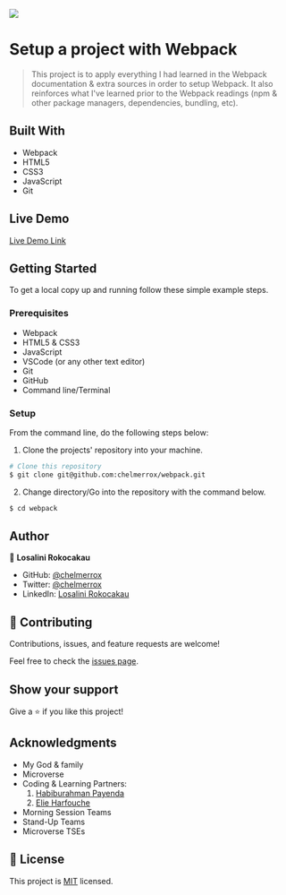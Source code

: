![](https://img.shields.io/badge/Microverse-blueviolet)

# Setup a project with Webpack

> This project is to apply everything I had learned in the Webpack documentation & extra sources in order to setup Webpack. It also reinforces what I've learned prior to the Webpack readings (npm & other package managers, dependencies, bundling, etc).

## Built With

- Webpack
- HTML5
- CSS3
- JavaScript
- Git

## Live Demo

[Live Demo Link]()

## Getting Started

To get a local copy up and running follow these simple example steps.

### Prerequisites

- Webpack
- HTML5 & CSS3 
- JavaScript
- VSCode (or any other text editor)
- Git
- GitHub
- Command line/Terminal

### Setup

From the command line, do the following steps below:

1. Clone the projects' repository into your machine.

```bash
# Clone this repository
$ git clone git@github.com:chelmerrox/webpack.git

```
2. Change directory/Go into the repository with the command below.

```bash
$ cd webpack

```

## Author

👤 **Losalini Rokocakau**

- GitHub: [@chelmerrox](https://github.com/chelmerrox)
- Twitter: [@chelmerrox](https://twitter.com/chelmerrox)
- LinkedIn: [Losalini Rokocakau](https://linkedin.com/in/losalini-rokocakau)

## 🤝 Contributing

Contributions, issues, and feature requests are welcome!

Feel free to check the [issues page](https://github.com/chelmerrox/webpack/issues).

## Show your support

Give a ⭐️ if you like this project!

## Acknowledgments

- My God & family
- Microverse
- Coding & Learning Partners: 
  1. [Habiburahman Payenda](https://github.com/HabibPayenda) 
  2. [Elie Harfouche](https://github.com/X-Elie-X) 
- Morning Session Teams
- Stand-Up Teams
- Microverse TSEs

## 📝 License

This project is [MIT](./MIT.md) licensed.
